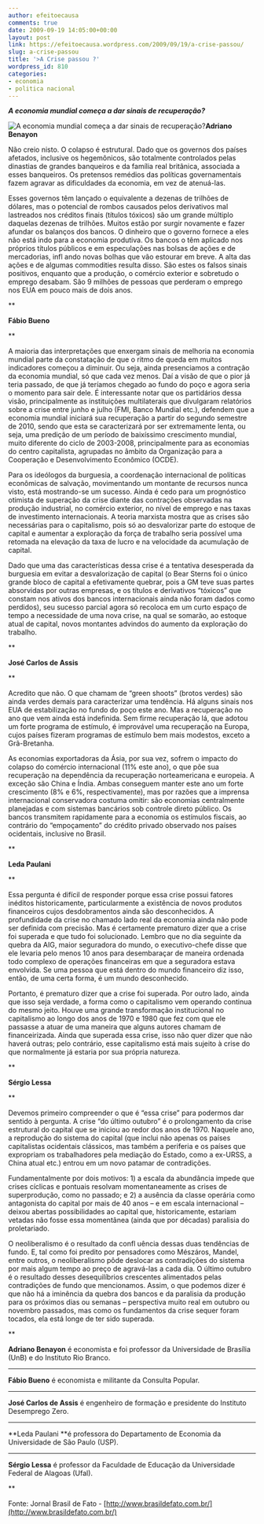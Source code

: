 ```yaml
---
author: efeitoecausa
comments: true
date: 2009-09-19 14:05:00+00:00
layout: post
link: https://efeitoecausa.wordpress.com/2009/09/19/a-crise-passou/
slug: a-crise-passou
title: '>A Crise passou ?'
wordpress_id: 810
categories:
- economia
- politica nacional
---
```


>

_**A economia mundial começa a dar sinais de recuperação?**_

![A economia mundial começa a dar sinais de recuperação?](http://www.brasildefato.com.br/v01/impresso/anteriores/jornal.2009-08-14.4802007661/editoria.2009-08-20.9584397450/materia.2009-08-20.0387184752/image_mini)**Adriano Benayon**

Não creio nisto. O colapso é estrutural. Dado que os governos dos países afetados, inclusive os hegemônicos, são totalmente controlados pelas dinastias de grandes banqueiros e da família real britânica, associada a esses banqueiros. Os pretensos remédios das políticas governamentais fazem agravar as dificuldades da economia, em vez de atenuá-las. 

Esses governos têm lançado o equivalente a dezenas de trilhões de dólares, mas o potencial de rombos causados pelos derivativos mal lastreados nos créditos finais (títulos tóxicos) são um grande múltiplo daquelas dezenas de trilhões. Muitos estão por surgir novamente e fazer afundar os balanços dos bancos. O dinheiro que o governo fornece a eles não está indo para a economia produtiva. Os bancos o têm aplicado nos próprios títulos públicos e em especulações nas bolsas de ações e de mercadorias, infl ando novas bolhas que vão estourar em breve. A alta das ações e de algumas commodities resulta disso. São estes os falsos sinais positivos, enquanto que a produção, o comércio exterior e sobretudo o emprego desabam. São 9 milhões de pessoas que perderam o emprego nos EUA em pouco mais de dois anos. 

**

**Fábio Bueno**

**

A maioria das interpretações que enxergam sinais de melhoria na economia mundial parte da constatação de que o ritmo de queda em muitos indicadores começou a diminuir. Ou seja, ainda presenciamos a contração da economia mundial, só que cada vez menos. Daí a visão de que o pior já teria passado, de que já teríamos chegado ao fundo do poço e agora seria o momento para sair dele. É interessante notar que os partidários dessa visão, principalmente as instituições multilaterais que divulgaram relatórios sobre a crise entre junho e julho (FMI, Banco Mundial etc.), defendem que a economia mundial iniciará sua recuperação a partir do segundo semestre de 2010, sendo que esta se caracterizará por ser extremamente lenta, ou seja, uma predição de um período de baixíssimo crescimento mundial, muito diferente do ciclo de 2003-2008, principalmente para as economias do centro capitalista, agrupadas no âmbito da Organização para a Cooperação e Desenvolvimento Econômico (OCDE). 

Para os ideólogos da burguesia, a coordenação internacional de políticas econômicas de salvação, movimentando um montante de recursos nunca visto, está mostrando-se um sucesso. Ainda é cedo para um prognóstico otimista de superação da crise diante das contrações observadas na produção industrial, no comércio exterior, no nível de emprego e nas taxas de investimento internacionais. A teoria marxista mostra que as crises são necessárias para o capitalismo, pois só ao desvalorizar parte do estoque de capital e aumentar a exploração da força de trabalho seria possível uma retomada na elevação da taxa de lucro e na velocidade da acumulação de capital. 

Dado que uma das características dessa crise é a tentativa desesperada da burguesia em evitar a desvalorização de capital (o Bear Sterns foi o único grande bloco de capital a efetivamente quebrar, pois a GM teve suas partes absorvidas por outras empresas, e os títulos e derivativos “tóxicos” que constam nos ativos dos bancos internacionais ainda não foram dados como perdidos), seu sucesso parcial agora só recoloca em um curto espaço de tempo a necessidade de uma nova crise, na qual se somarão, ao estoque atual de capital, novos montantes advindos do aumento da exploração do trabalho. 

**

**José Carlos de Assis**

**

Acredito que não. O que chamam de “green shoots” (brotos verdes) são ainda verdes demais para caracterizar uma tendência. Há alguns sinais nos EUA de estabilização no fundo do poço este ano. Mas a recuperação no ano que vem ainda está indefinida. Sem firme recuperação lá, que adotou um forte programa de estímulo, é improvável uma recuperação na Europa, cujos países fizeram programas de estímulo bem mais modestos, exceto a Grã-Bretanha. 

As economias exportadoras da Ásia, por sua vez, sofrem o impacto do colapso do comércio internacional (11% este ano), o que põe sua recuperação na dependência da recuperação norteamericana e europeia. A exceção são China e Índia. Ambas conseguem manter este ano um forte crescimento (8% e 6%, respectivamente), mas por razões que a imprensa internacional conservadora costuma omitir: são economias centralmente planejadas e com sistemas bancários sob controle direto público. Os bancos transmitem rapidamente para a economia os estímulos fiscais, ao contrário do “empoçamento” do crédito privado observado nos países ocidentais, inclusive no Brasil. 

**

**Leda Paulani**

**

Essa pergunta é difícil de responder porque essa crise possui fatores inéditos historicamente, particularmente a existência de novos produtos financeiros cujos desdobramentos ainda são desconhecidos. A profundidade da crise no chamado lado real da economia ainda não pode ser definida com precisão. Mas é certamente prematuro dizer que a crise foi superada e que tudo foi solucionado. Lembro que no dia seguinte da quebra da AIG, maior seguradora do mundo, o executivo-chefe disse que ele levaria pelo menos 10 anos para desembaraçar de maneira ordenada todo complexo de operações financeiras em que a seguradora estava envolvida. Se uma pessoa que está dentro do mundo financeiro diz isso, então, de uma certa forma, é um mundo desconhecido. 

Portanto, é prematuro dizer que a crise foi superada. Por outro lado, ainda que isso seja verdade, a forma como o capitalismo vem operando continua do mesmo jeito. Houve uma grande transformação institucional no capitalismo ao longo dos anos de 1970 e 1980 que fez com que ele passasse a atuar de uma maneira que alguns autores chamam de financeirizada. Ainda que superada essa crise, isso não quer dizer que não haverá outras; pelo contrário, esse capitalismo está mais sujeito à crise do que normalmente já estaria por sua própria natureza. 

**

**Sérgio Lessa**

**

Devemos primeiro compreender o que é “essa crise” para podermos dar sentido à pergunta. A crise “do último outubro” é o prolongamento da crise estrutural do capital que se iniciou ao redor dos anos de 1970. Naquele ano, a reprodução do sistema do capital (que inclui não apenas os países capitalistas ocidentais clássicos, mas também a periferia e os países que expropriam os trabalhadores pela mediação do Estado, como a ex-URSS, a China atual etc.) entrou em um novo patamar de contradições. 

Fundamentalmente por dois motivos: 1) a escala da abundância impede que crises cíclicas e pontuais resolvam momentaneamente as crises de superprodução, como no passado; e 2) a ausência da classe operária como antagonista do capital por mais de 40 anos – e em escala internacional – deixou abertas possibilidades ao capital que, historicamente, estariam vetadas não fosse essa momentânea (ainda que por décadas) paralisia do proletariado. 

O neoliberalismo é o resultado da confl uência dessas duas tendências de fundo. E, tal como foi predito por pensadores como Mészáros, Mandel, entre outros, o neoliberalismo pôde deslocar as contradições do sistema por mais algum tempo ao preço de agravá-las a cada dia. O último outubro é o resultado desses desequilíbrios crescentes alimentados pelas contradições de fundo que mencionamos. Assim, o que podemos dizer é que não há a iminência da quebra dos bancos e da paralisia da produção para os próximos dias ou semanas – perspectiva muito real em outubro ou novembro passados, mas como os fundamentos da crise sequer foram tocados, ela está longe de ter sido superada. 

**

  


**Adriano Benayon** é economista e foi professor da Universidade de Brasília (UnB) e do Instituto Rio Branco. 

****

**Fábio Bueno** é economista e militante da Consulta Popular. 

****

**José Carlos de Assis** é engenheiro de formação e presidente do Instituto Desemprego Zero. 

****

**Leda Paulani **é professora do Departamento de Economia da Universidade de São Paulo (USP). 

****

**Sérgio Lessa** é professor da Faculdade de Educação da Universidade Federal de Alagoas (Ufal).

**

Fonte: Jornal Brasil de Fato - [http://www.brasildefato.com.br/](http://www.brasildefato.com.br/)
